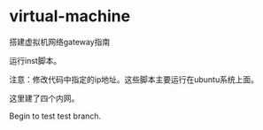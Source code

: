 virtual-machine
===============

搭建虚拟机网络gateway指南

运行inst脚本。

注意：修改代码中指定的ip地址。这些脚本主要运行在ubuntu系统上面。

这里建了四个内网。

Begin to test test branch.

